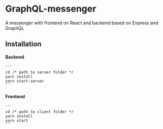 # GraphQL-messenger
A messenger with frontend on React and backend based on Express and GraphQL

## Installation
#### Backend
    ```
    cd /* path to server folder */
    yarn install
    yarn start-server
    ```
#### Frontend
    ```
    cd /* path to client folder */
    yarn install
    yarn start
    ```